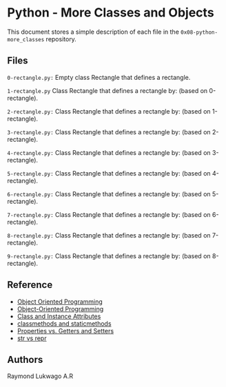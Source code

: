 # Python - More Classes and Objects
This document stores a simple description of each file in the  `0x08-python-more_classes` repository.

## Files
`0-rectangle.py:` Empty class Rectangle that defines a rectangle.

`1-rectangle.py` Class Rectangle that defines a rectangle by: (based on 0-rectangle).

`2-rectangle.py:` Class Rectangle that defines a rectangle by: (based on 1-rectangle).

`3-rectangle.py:` Class Rectangle that defines a rectangle by: (based on 2-rectangle).

`4-rectangle.py:` Class Rectangle that defines a rectangle by: (based on 3-rectangle).

`5-rectangle.py:` Class Rectangle that defines a rectangle by: (based on 4-rectangle).

`6-rectangle.py:` Class Rectangle that defines a rectangle by: (based on 5-rectangle).

`7-rectangle.py:` Class Rectangle that defines a rectangle by: (based on 6-rectangle).

`8-rectangle.py:` Class Rectangle that defines a rectangle by: (based on 7-rectangle).

`9-rectangle.py:` Class Rectangle that defines a rectangle by: (based on 8-rectangle).

## Reference 

- [Object Oriented Programming](https://python.swaroopch.com/oop.html "Object Oriented Programming")
- [Object-Oriented Programming](https://python-course.eu/oop/object-oriented-programming.php "Object-Oriented Programming")
-  [Class and Instance Attributes](https://python-course.eu/oop/class-instance-attributes.php "Class and Instance Attributes")
- [classmethods and staticmethods](www.youtube.com/watch?https://python-course.eu/oop/class-instance-attributes.phpv=rq8cL2XMM5M "classmethods and staticmethods")
- [Properties vs. Getters and Setters](https://python-course.eu/oop/properties-vs-getters-and-setters.php "Properties vs. Getters and Setters")
- [str vs repr](https://shipit.dev/posts/python-str-vs-repr.html "str vs repr")

## Authors
Raymond Lukwago A.R
